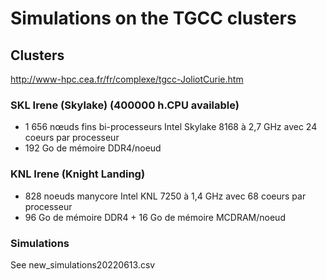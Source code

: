 # Simulations on the TGCC clusters

## Clusters

http://www-hpc.cea.fr/fr/complexe/tgcc-JoliotCurie.htm

### SKL Irene (Skylake) (400000 h.CPU available)

- 1 656 nœuds fins bi-processeurs Intel Skylake 8168 à 2,7 GHz avec 24 coeurs par processeur
- 192 Go de mémoire DDR4/noeud

### KNL Irene (Knight Landing)

- 828 noeuds manycore Intel KNL 7250 à 1,4 GHz avec 68 coeurs par processeur
- 96 Go de mémoire DDR4 + 16 Go de mémoire MCDRAM/noeud

### Simulations

See new_simulations20220613.csv
